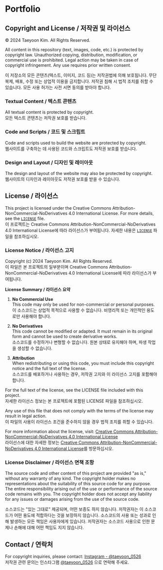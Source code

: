 # Portfolio

## Copyright and License / 저작권 및 라이선스

© 2024 Taeyoon Kim. All Rights Reserved.

All content in this repository (text, images, code, etc.) is protected by copyright law. Unauthorized copying, distribution, modification, or commercial use is prohibited. Legal action may be taken in case of copyright infringement. Any use requires prior written consent.

이 저장소의 모든 콘텐츠(텍스트, 이미지, 코드 등)는 저작권법에 의해 보호됩니다. 무단 복제, 배포, 수정 또는 상업적 이용을 금지합니다. 저작권 침해 시 법적 조치를 취할 수 있습니다. 모든 사용 허가는 사전 서면 동의를 받아야 합니다.

### Textual Content / 텍스트 콘텐츠

All textual content is protected by copyright.  
모든 텍스트 콘텐츠는 저작권 보호를 받습니다.

### Code and Scripts / 코드 및 스크립트

Code and scripts used to build the website are protected by copyright.  
웹사이트를 구축하는 데 사용된 코드와 스크립트도 저작권 보호를 받습니다.

### Design and Layout / 디자인 및 레이아웃

The design and layout of the website may also be protected by copyright.  
웹사이트의 디자인과 레이아웃도 저작권 보호를 받을 수 있습니다.

## License / 라이선스

This project is licensed under the Creative Commons Attribution-NonCommercial-NoDerivatives 4.0 International License. For more details, see the [`LICENSE`](LICENSE.md) file.  
이 프로젝트는 Creative Commons Attribution-NonCommercial-NoDerivatives 4.0 International License에 따라 라이선스가 부여됩니다. 자세한 내용은 [`LICENSE`](LICENSE.md) 파일을 참조하십시오.

### License Notice / 라이선스 고지

Copyright (c) 2024 Taeyoon Kim. All Rights Reserved.  
이 파일은 본 프로젝트의 일부분이며 Creative Commons Attribution-NonCommercial-NoDerivatives 4.0 International License에 따라 라이선스가 부여됩니다.

**License Summary / 라이선스 요약**

1. **No Commercial Use**  
   This code may only be used for non-commercial or personal purposes.  
   이 소스코드는 상업적 목적으로 사용할 수 없습니다. 비영리적 또는 개인적인 용도로만 사용해야 합니다.

2. **No Derivatives**  
   This code cannot be modified or adapted. It must remain in its original form and cannot be used to create derivative works.  
   소스코드를 수정하거나 변형할 수 없습니다. 원본 상태로 유지해야 하며, 파생 작업을 생성할 수 없습니다.

3. **Attribution**  
   When redistributing or using this code, you must include this copyright notice and the full text of the license.  
   소스코드를 배포하거나 사용하는 경우, 저작권 고지와 이 라이선스 고지를 포함해야 합니다.

For the full text of the license, see the LICENSE file included with this project.  
자세한 라이선스 정보는 본 프로젝트에 포함된 LICENSE 파일을 참조하십시오.

Any use of this file that does not comply with the terms of the license may result in legal action.  
이 파일의 사용이 라이선스 조건을 준수하지 않을 경우 법적 조치를 취할 수 있습니다.

For more information about the license, visit: [Creative Commons Attribution-NonCommercial-NoDerivatives 4.0 International License](https://creativecommons.org/licenses/by-nc-nd/4.0/)  
라이선스에 대한 자세한 정보는 [Creative Commons Attribution-NonCommercial-NoDerivatives 4.0 International License](https://creativecommons.org/licenses/by-nc-nd/4.0/)를 방문하십시오.

### License Disclaimer / 라이선스 면책 조항

The source code and other content of this project are provided "as is," without any warranty of any kind. The copyright holder makes no representations about the suitability of this source code for any purpose. The entire responsibility arising out of the use or performance of the source code remains with you. The copyright holder does not accept any liability for any issues or damages arising from the use of the source code.

소스코드는 "있는 그대로" 제공되며, 어떤 보증도 하지 않습니다. 저작권자는 이 소스코드가 어떤 용도에 적합하다는 것을 보장하지 않습니다. 소스코드의 사용 또는 성과로 인해 발생하는 모든 책임은 사용자에게 있습니다. 저작권자는 소스코드 사용으로 인한 문제나 손해에 대해 어떤 책임도 지지 않습니다.

## Contact / 연락처

For copyright inquiries, please contact: [Instagram - @taeyoon_0526](https://www.instagram.com/taeyoon_0526)  
저작권 관련 문의는 인스타그램 [@taeyoon_0526](https://www.instagram.com/taeyoon_0526) 으로 연락해 주세요.
